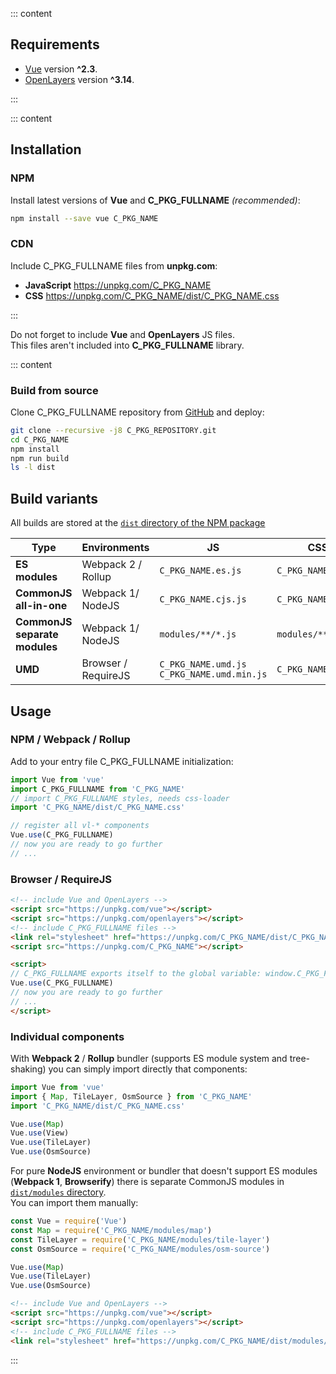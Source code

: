 <b-message type="is-warning">

::: content

## Requirements

- [Vue](https://vuejs.org/ "Vue Homepage")<!-- {target="_blank"} --> version **^2.3**.
- [OpenLayers](https://openlayers.org/ "OpenLayers Homepage")<!-- {target="_blank"} --> version **^3.14**.

:::

</b-message>

::: content

## Installation

### NPM

Install latest versions of **Vue** and **C_PKG_FULLNAME** _(recommended)_:

```bash
npm install --save vue C_PKG_NAME
```

### CDN

Include C_PKG_FULLNAME files from **unpkg.com**:  

- **JavaScript** https://unpkg.com/C_PKG_NAME<!-- {a:target="_blank"} -->
- **CSS** https://unpkg.com/C_PKG_NAME/dist/C_PKG_NAME.css<!-- {a:target="_blank"} -->

:::

<b-message type="is-info">

Do not forget to include **Vue** and **OpenLayers** JS files.    
This files aren't included into **C_PKG_FULLNAME** library. 

</b-message>

::: content

### Build from source

Clone C_PKG_FULLNAME repository from [GitHub](C_PKG_REPOSITORY) and deploy:

```bash
git clone --recursive -j8 C_PKG_REPOSITORY.git
cd C_PKG_NAME
npm install
npm run build
ls -l dist
```

## Build variants

All builds are stored at the [`dist` directory of the NPM package](https://unpkg.com/C_PKG_NAME/dist/)<!-- {a:target="_blank"} -->

| Type                          | Environments        | JS                                               | CSS                |
|-------------------------------|---------------------|--------------------------------------------------|--------------------|
| **ES modules**                | Webpack 2 / Rollup  | `C_PKG_NAME.es.js`                               | `C_PKG_NAME.css`   |
| **CommonJS all-in-one**       | Webpack 1/ NodeJS   | `C_PKG_NAME.cjs.js`                              | `C_PKG_NAME.css`   |
| **CommonJS separate modules** | Webpack 1/ NodeJS   | `modules/**/*.js`                                | `modules/**/*.css` |
| **UMD**                       | Browser / RequireJS | `C_PKG_NAME.umd.js`<br />`C_PKG_NAME.umd.min.js` | `C_PKG_NAME.css`   |

## Usage

### NPM / Webpack / Rollup

Add to your entry file C_PKG_FULLNAME initialization:

```js
import Vue from 'vue'
import C_PKG_FULLNAME from 'C_PKG_NAME'
// import C_PKG_FULLNAME styles, needs css-loader
import 'C_PKG_NAME/dist/C_PKG_NAME.css'

// register all vl-* components
Vue.use(C_PKG_FULLNAME)
// now you are ready to go further
// ...
````

### Browser / RequireJS

```html
<!-- include Vue and OpenLayers -->
<script src="https://unpkg.com/vue"></script>
<script src="https://unpkg.com/openlayers"></script>
<!-- include C_PKG_FULLNAME files -->
<link rel="stylesheet" href="https://unpkg.com/C_PKG_NAME/dist/C_PKG_NAME.css">
<script src="https://unpkg.com/C_PKG_NAME"></script>

<script>
// C_PKG_FULLNAME exports itself to the global variable: window.C_PKG_FULLNAME 
Vue.use(C_PKG_FULLNAME)
// now you are ready to go further
// ...
</script>
```

### Individual components

With **Webpack 2** / **Rollup** bundler (supports ES module system and tree-shaking) you can simply import 
directly that components:  

```js
import Vue from 'vue'
import { Map, TileLayer, OsmSource } from 'C_PKG_NAME'
import 'C_PKG_NAME/dist/C_PKG_NAME.css'

Vue.use(Map)
Vue.use(View)
Vue.use(TileLayer)
Vue.use(OsmSource)
```

For pure **NodeJS** environment or bundler that doesn't support ES modules (**Webpack 1**, **Browserify**) there is 
separate CommonJS modules in [`dist/modules` directory](https://unpkg.com/C_PKG_NAME/dist/modules/)<!-- {a:target="_blank"} -->.    
You can import them manually:

<b-tabs>
<b-tab-item label="JS">

```js
const Vue = require('Vue')
const Map = require('C_PKG_NAME/modules/map')
const TileLayer = require('C_PKG_NAME/modules/tile-layer')
const OsmSource = require('C_PKG_NAME/modules/osm-source')

Vue.use(Map)
Vue.use(TileLayer)
Vue.use(OsmSource)
````

</b-tab-item>
<b-tab-item label="HTML">

```html
<!-- include Vue and OpenLayers -->
<script src="https://unpkg.com/vue"></script>
<script src="https://unpkg.com/openlayers"></script>
<!-- include C_PKG_FULLNAME files -->
<link rel="stylesheet" href="https://unpkg.com/C_PKG_NAME/dist/modules/map/style.css">
```

</b-tab-item>
</b-tabs>

:::
